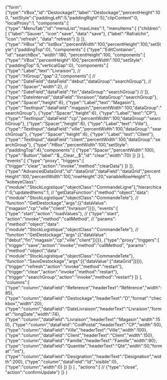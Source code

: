{"form":{"type":"VBox","id":"Destockage1","label":"Déstockage","percentHeight":100,
"setStyle":{"paddingLeft":5,"paddingRight":5},"clipContent":0,
"localProxy":1,
"components":[
	{"type":"MenuTab","id":"menuList","maxLines":1,
	"menuItems":[
		{"children":[
			{"label":"Sauver", "icon":"save", "data":"save"},
			{"label":"Rafraîchir", "icon":"refresh", "data":"refresh"}
		]}
	]},
	{"type":"HBox","id":"listBox","percentWidth":100,"percentHeight":100,"setStyle":{"paddingTop":0},
	"components":[
		{"type":"EditContainer", "id":"searchBox", "width":180, "percentHeight":100,
		"components":[
			{"type":"VBox","percentHeight":100,"percentWidth":100,"setStyle":{"paddingTop":5,"verticalGap":0},
			"components":[
				{"type":"Label","text":"Livraison"},
//				{"type":"HGroup","gap":2,"components":[
//					{"type":"DateField","dataField":"debut","dataGroup":"searchGroup"},
//					{"type":"Spacer","width":2},
//					{"type":"DateField","dataField":"fin","dataGroup":"searchGroup"}
//				]},
				{"type":"DateInterval","dataField":"livraison","dataGroup":"searchGroup"},
				{"type":"Spacer","height":6},
				{"type":"Label","text":"Magasin"},
				{"type":"TextInput","dataField":"magasin","percentWidth":100,"dataGroup":"searchGroup"},
				{"type":"Spacer","height":6},
				{"type":"Label","text":"CP"},
				{"type":"TextInput","dataField":"cp","percentWidth":100,"dataGroup":"searchGroup"},
				{"type":"Spacer","height":6},
				{"type":"Label","text":"Ville"},
				{"type":"TextInput","dataField":"ville","percentWidth":100,"dataGroup":"searchGroup"},
				{"type":"Spacer","height":6},
				{"type":"Label","text":"Client"},
				{"type":"TextInput","dataField":"client","percentWidth":100,"dataGroup":"searchGroup"},
				{"type":"HBox","percentWidth":100,"setStyle":{"paddingTop":4},"components":[
					{"type":"Spacer","percentWidth":100},
					{"type":"Button","label":"$__Clear__$","id":"clear","width":70}
				]}
			]}
		],
		"events":[
			{"type":"proxy", "triggers":[
				{"trigger":"clear","action":"invoke","method":"clearData"}
			]}
		]},
		{"type":"AdvancedDataGrid","id":"dataGrid","dataField":"dataGrid","percentHeight":100,"percentWidth":100,"rowHeight":20,"variableRowHeight":1, 
		"kobeyeClass":{"module":"StockLogistique","objectClass":"CommandeLigne"},"hierarchical":0,"updatedItems":1,
//		"getDataFunction":{"method":"object","data":{"module":"StockLogistique","objectClass":"CommandeTete"},
//			"function":"GetDestockage","args":[{"dataValue":["magasin","cp","ville","client","livraison"]}]},
		"events":[
			{"type":"start","action":"loadValues"},
//			{"type":"start", "action":"invoke","method":"callMethod",
//			"params":{"method":"object","data":{"module":"StockLogistique","objectClass":"CommandeTete"},
//			"function":"GetDestockage","args":[{"dataValue":["debut","fin","magasin","cp","ville","client"]}]}},
			{"type":"proxy","triggers":[
				{"trigger":"save","action":"invoke","method":"callMethod",
				"params":{"method":"object","data":{"module":"StockLogistique","objectClass":"CommandeTete"},
				"function":"SaveDestockage","args":[{"dataValue":["dataGrid"]}]}},
				{"trigger":"refresh","action":"invoke","method":"restart"},
				{"trigger":"clear","action":"invoke","method":"restart"},
				{"trigger":"searchGroup","action":"invoke","method":"restart"}
			]}
		],
		"columns":[
			{"type":"column","dataField":"Reference","headerText":"Référence","width":85},
			{"type":"column","dataField":"Destockage","headerText":"D","format":"checkbox","width":20},
			{"type":"column","dataField":"DateLivraison","headerText":"Livraison","format":"longDate","width":74},
			{"type":"column","dataField":"Livraison","headerText":"Magasin","width":150},
			{"type":"column","dataField":"CodPostal","headerText":"CP","width":50},
			{"type":"column","dataField":"Ville","headerText":"Ville","width":100},
			{"type":"column","dataField":"Client","headerText":"Client","width":150},
			{"type":"column","dataField":"Famille","headerText":"Famille","width":90},
			{"type":"column","dataField":"Quantite","headerText":"Qté","width":50,"format":"int"},
			{"type":"column","dataField":"Designation","headerText":"Désignation","width":200},
			{"type":"column","dataField":"Id","visible":0},
			{"type":"column","width":0}
		]}
	]}
]
,
"actions":[
//	{"type":"close", "action":"confirmUpdate"}
]}
}


